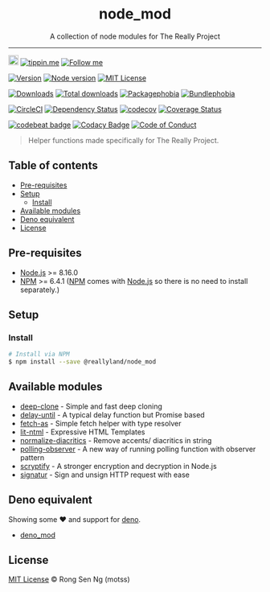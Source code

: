 <div align="center" style="text-align: center;">
  <h1 style="border-bottom: none;">node_mod</h1>

  <p>A collection of node modules for The Really Project</p>
</div>

<hr />

<a href="https://www.buymeacoffee.com/RLmMhgXFb" target="_blank" rel="noopener noreferrer"><img src="https://www.buymeacoffee.com/assets/img/custom_images/orange_img.png" alt="Buy Me A Coffee" style="height: 20px !important;width: auto !important;" ></a>
[![tippin.me][tippin-me-badge]][tippin-me-url]
[![Follow me][follow-me-badge]][follow-me-url]

[![Version][version-badge]][version-url]
[![Node version][node-version-badge]][node-version-url]
[![MIT License][mit-license-badge]][mit-license-url]

[![Downloads][downloads-badge]][downloads-url]
[![Total downloads][total-downloads-badge]][downloads-url]
[![Packagephobia][packagephobia-badge]][packagephobia-url]
[![Bundlephobia][bundlephobia-badge]][bundlephobia-url]

[![CircleCI][circleci-badge]][circleci-url]
[![Dependency Status][daviddm-badge]][daviddm-url]
[![codecov][codecov-badge]][codecov-url]
[![Coverage Status][coveralls-badge]][coveralls-url]

[![codebeat badge][codebeat-badge]][codebeat-url]
[![Codacy Badge][codacy-badge]][codacy-url]
[![Code of Conduct][coc-badge]][coc-url]

> Helper functions made specifically for The Really Project.

## Table of contents <!-- omit in toc -->

- [Pre-requisites](#Pre-requisites)
- [Setup](#Setup)
  - [Install](#Install)
- [Available modules](#Available-modules)
- [Deno equivalent](#Deno-equivalent)
- [License](#License)

## Pre-requisites

- [Node.js][nodejs-url] >= 8.16.0
- [NPM][npm-url] >= 6.4.1 ([NPM][npm-url] comes with [Node.js][nodejs-url] so there is no need to install separately.)

## Setup

### Install

```sh
# Install via NPM
$ npm install --save @reallyland/node_mod
```

## Available modules

* [deep-clone] - Simple and fast deep cloning
* [delay-until] - A typical delay function but Promise based
* [fetch-as] - Simple fetch helper with type resolver
* [lit-ntml] - Expressive HTML Templates
* [normalize-diacritics] - Remove accents/ diacritics in string
* [polling-observer] - A new way of running polling function with observer pattern
* [scryptify] - A stronger encryption and decryption in Node.js
* [signatur] - Sign and unsign HTTP request with ease

## Deno equivalent

Showing some ❤️ and support for [deno].

* [deno_mod]

## License

[MIT License](https://motss.mit-license.org/) © Rong Sen Ng (motss)

<!-- References -->
[typescript-url]: https://github.com/Microsoft/TypeScript
[nodejs-url]: https://nodejs.org
[npm-url]: https://www.npmjs.com
[node-releases-url]: https://nodejs.org/en/download/releases
[deno]: https://github.com/denoland/deno
[deno_mod]: https://github.com/motss/deno_mod

[deep-clone]: /src/deep-clone
[delay-until]: /src/delay-until
[fetch-as]: /src/fetch-as
[lit-ntml]: /src/lit-ntml
[normalize-diacritics]: /src/normalize-diacritics
[polling-observer]: /src/polling-observer
[scryptify]: /src/scryptify
[signatur]: /src/signatur

<!-- Badges -->
[tippin-me-badge]: https://badgen.net/badge/%E2%9A%A1%EF%B8%8Ftippin.me/@igarshmyb/F0918E
[follow-me-badge]: https://flat.badgen.net/twitter/follow/igarshmyb?icon=twitter

[version-badge]: https://flat.badgen.net/npm/v/@reallyland/node_mod?icon=npm
[node-version-badge]: https://flat.badgen.net/npm/node/@reallyland/node_mod
[mit-license-badge]: https://flat.badgen.net/npm/license/@reallyland/node_mod

[downloads-badge]: https://flat.badgen.net/npm/dm/@reallyland/node_mod
[total-downloads-badge]: https://flat.badgen.net/npm/dt/@reallyland/node_mod?label=total%20downloads
[packagephobia-badge]: https://flat.badgen.net/packagephobia/install/@reallyland/node_mod
[bundlephobia-badge]: https://flat.badgen.net/bundlephobia/minzip/@reallyland/node_mod

[circleci-badge]: https://flat.badgen.net/circleci/github/reallyland/node_mod?icon=circleci
[daviddm-badge]: https://flat.badgen.net/david/dep/reallyland/node_mod
[codecov-badge]: https://flat.badgen.net/codecov/c/github/reallyland/node_mod?label=codecov&icon=codecov
[coveralls-badge]: https://flat.badgen.net/coveralls/c/github/reallyland/node_mod?label=coveralls

[codebeat-badge]: https://codebeat.co/badges/060dcdf2-123d-430b-9c45-52bba50b5783
[codacy-badge]: https://api.codacy.com/project/badge/Grade/bbebe77f59434390aa1b27cd5acd92ed
[coc-badge]: https://flat.badgen.net/badge/code%20of/conduct/pink

<!-- Links -->
[tippin-me-url]: https://tippin.me/@igarshmyb
[follow-me-url]: https://twitter.com/igarshmyb?utm_source=github.com&amp;utm_medium=referral&amp;utm_content=motss/app-datepicker


[version-url]: https://www.npmjs.com/package/@reallyland/node_mod
[node-version-url]: https://nodejs.org/en/download
[mit-license-url]: https://github.com/reallyland/node_mod/blob/master/LICENSE

[downloads-url]: https://www.npmtrends.com/@reallyland/node_mod
[packagephobia-url]: https://packagephobia.now.sh/result?p=@reallyland/node_mod
[bundlephobia-url]: https://bundlephobia.com/result?p=@reallyland/node_mod

[circleci-url]: https://circleci.com/gh/reallyland/node_mod/tree/master
[daviddm-url]: https://david-dm.org/reallyland/node_mod
[codecov-url]: https://codecov.io/gh/reallyland/node_mod
[coveralls-url]: https://coveralls.io/github/reallyland/node_mod?branch=master

[codebeat-url]: https://codebeat.co/projects/github-com-reallyland-node_mod-master
[codacy-url]: https://www.codacy.com/app/motss/node_mod?utm_source=github.com&amp;utm_medium=referral&amp;utm_content=reallyland/node_mod&amp;utm_campaign=Badge_Grade
[coc-url]: https://github.com/reallyland/node_mod/blob/master/CODE_OF_CONDUCT.md
